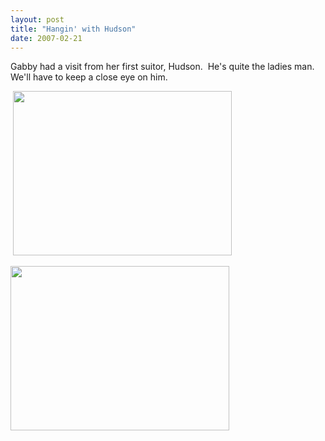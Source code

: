```yaml
---
layout: post
title: "Hangin' with Hudson"
date: 2007-02-21
---
```


<p>Gabby had a visit from her first suitor, Hudson.  He's quite the ladies man.  We'll have to keep a close eye on him. </p>
<p> <img height="263" alt="" src="/thepaladinos/assets/images/P1000274 (Custom).JPG" width="350"/></p>
<p><img height="263" alt="" src="/thepaladinos/assets/images/P1000276 (Custom).JPG" width="350"/></p>

